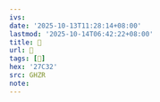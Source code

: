 ```yaml
---
ivs:
date: '2025-10-13T11:28:14+08:00'
lastmod: '2025-10-14T06:42:22+08:00'
title: 󰜆
url: 󰜆
tags: [𧰲]
hex: '27C32'
src: GHZR
note:
---
```

